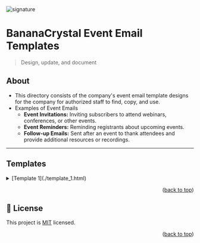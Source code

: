 
  <img src="https://files.slack.com/files-pri/T019PGLEKLM-F07C927AC59/bananacrystal-logo-full.png" alt="signature" >
<a name="readme-top"></a>

# BananaCrystal Event Email Templates
> Design, update, and document

## About
- This directory consists of the company's event email template designs for the company for authorized staff to find, copy, and use.
- Examples of Event Emails
  - <strong>Event Invitations:</strong> Inviting subscribers to attend webinars, conferences, or other events.
  - <strong>Event Reminders:</strong> Reminding registrants about upcoming events.
  - <strong>Follow-up Emails:</strong> Sent after an event to thank attendees and provide additional resources or recordings.
---
## Templates
 <details>
   <summary>[Template 1](./template_1.html)
 </summary>
    <ul>
    <li><strong>Description:</strong> 
      <p> Sent after a customer places an order, confirming the details of their purchase.</p>
      <li>- See Demo</li>
      <li>- Get Code</li>
    </li>
  </ul>
 </details>
</ul>

 </details> 

<p align="right">(<a href="#readme-top">back to top</a>)</p>

<!-- LICENSE -->

## 📝 License <a name="license"></a>

This project is [MIT](./LICENSE.md) licensed.

<p align="right">(<a href="#readme-top">back to top</a>)</p>
